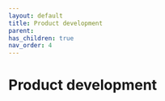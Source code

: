 ```yaml
---
layout: default
title: Product development
parent: 
has_children: true
nav_order: 4
---
```

# Product development

